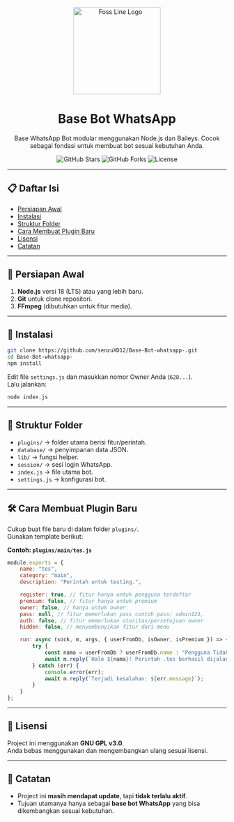 <div align="center">
  <img src="https://i.ibb.co/684bLd3/side-view-of-a-black-lynx-with-a-yellow-background-960351-43.jpg" alt="Foss Line Logo" width="200"/>
  <h1>Base Bot WhatsApp</h1>
  <p>Base WhatsApp Bot modular menggunakan Node.js dan Baileys. Cocok sebagai fondasi untuk membuat bot sesuai kebutuhan Anda.</p>
  
  <p>
    <img src="https://img.shields.io/github/stars/senzuXD12/Base-Bot-whatsapp-?style=for-the-badge&logo=github" alt="GitHub Stars"/>
    <img src="https://img.shields.io/github/forks/senzuXD12/Base-Bot-whatsapp-?style=for-the-badge&logo=github" alt="GitHub Forks"/>
    <img src="https://img.shields.io/github/license/senzuXD12/Base-Bot-whatsapp-?style=for-the-badge" alt="License"/>
  </p>
</div>

---

## 📋 Daftar Isi

- [Persiapan Awal](#-persiapan-awal)
- [Instalasi](#-instalasi)
- [Struktur Folder](#-struktur-folder)
- [Cara Membuat Plugin Baru](#-cara-membuat-plugin-baru)
- [Lisensi](#-lisensi)
- [Catatan](#-catatan)

---

## 🔧 Persiapan Awal

1. **Node.js** versi 18 (LTS) atau yang lebih baru.  
2. **Git** untuk clone repositori.  
3. **FFmpeg** (dibutuhkan untuk fitur media).  

---

## 🚀 Instalasi

```bash
git clone https://github.com/senzuXD12/Base-Bot-whatsapp-.git
cd Base-Bot-whatsapp-
npm install
```

Edit file `settings.js` dan masukkan nomor Owner Anda (`628...`).  
Lalu jalankan:

```bash
node index.js
```

---

## 📂 Struktur Folder

- `plugins/` → folder utama berisi fitur/perintah.  
- `database/` → penyimpanan data JSON.  
- `lib/` → fungsi helper.  
- `session/` → sesi login WhatsApp.  
- `index.js` → file utama bot.  
- `settings.js` → konfigurasi bot.  

---

## 🛠️ Cara Membuat Plugin Baru

Cukup buat file baru di dalam folder `plugins/`.  
Gunakan template berikut:

**Contoh: `plugins/main/tes.js`**
```javascript
module.exports = {
    name: "tes",
    category: "main",
    description: "Perintah untuk testing.",

    register: true, // fitur hanya untuk pengguna terdaftar
    premium: false, // fitur hanya untuk premium
    owner: false, // hanya untuk owner
    pass: null, // fitur memerlukan pass contoh pass: admin123,
    auth: false, // fitur memerlukan otoritas/persetujuan owner
    hidden: false, // menyembunyikan fitur dari menu

    run: async (sock, m, args, { userFromDb, isOwner, isPremium }) => {
        try {
            const nama = userFromDb ? userFromDb.name : "Pengguna Tidak Dikenal";
            await m.reply(`Halo ${nama}! Perintah .tes berhasil dijalankan.`);
        } catch (err) {
            console.error(err);
            await m.reply(`Terjadi kesalahan: ${err.message}`);
        }
    }
};
```

---

## 📜 Lisensi

Project ini menggunakan **GNU GPL v3.0**.  
Anda bebas menggunakan dan mengembangkan ulang sesuai lisensi.  

---

## 📝 Catatan

- Project ini **masih mendapat update**, tapi **tidak terlalu aktif**.  
- Tujuan utamanya hanya sebagai **base bot WhatsApp** yang bisa dikembangkan sesuai kebutuhan.
